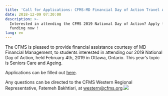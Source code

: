 ```yaml
---
title: 'Call for Applications: CFMS-MD Financial Day of Action Travel Awards'
date: 2018-12-09 07:30:00
description: >-
  Interested in attending the CFMS 2019 National Day of Action? Apply for
  funding now !
lang: en
---
```


The CFMS is pleased to provide financial assistance courtesy of MD Financial Management, to students interested in attending our 2019 National Day of Action, held February 4th, 2019 in Ottawa, Ontario. This year’s topic is Seniors Care and Ageing.

Applications can be filled out&nbsp;[here](https://docs.google.com/forms/d/e/1FAIpQLSdv7HDuFhPnXej0q24pTkJg2QS6qYLV5unATCicsgKiL_PeWQ/viewform?usp=sf_link).

Any questions can be directed to the CFMS Western Regional Representative, Fatemeh Bakhtiari, at&nbsp;[western@cfms.org](mailto:western@cfms.org).![](blob:https://app.cloudcannon.com/97d32630-4931-4bfa-a0bd-c713307897d0)